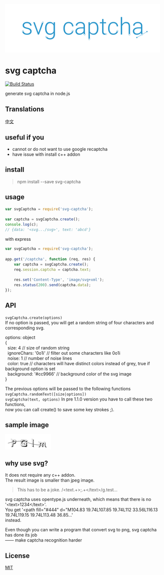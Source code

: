 ![svg-captcha](media/header.png)

# svg captcha

[![Build Status](https://travis-ci.org/lemonce/svg-captcha.svg?branch=master)](https://travis-ci.org/steambap/svg-captcha)

generate svg captcha in node.js

## Translations
[中文](README_CN.md)

## useful if you

- cannot or do not want to use google recaptcha
- have issue with install c++ addon

## install
> npm install --save svg-captcha

## usage
```Javascript
var svgCaptcha = require('svg-captcha');

var captcha = svgCaptcha.create();
console.log(c);
// {data: '<svg.../svg>', text: 'abcd'}
```
with express
```Javascript
var svgCaptcha = require('svg-captcha');

app.get('/captcha', function (req, res) {
	var captcha = svgCaptcha.create();
	req.session.captcha = captcha.text;
	
	res.set('Content-Type', 'image/svg+xml');
	res.status(200).send(captcha.data);
});
```

## API
`svgCaptcha.create(options)`  
If no option is passed, you will get a random string of four characters and corresponding svg.  
  
options: object  
{  
&nbsp;&nbsp;size: 4 // size of random string  
&nbsp;&nbsp;ignoreChars: '0o1i' // filter out some characters like 0o1i  
&nbsp;&nbsp;noise: 1 // number of noise lines  
&nbsp;&nbsp;color: true // characters will have distinct colors instead of grey, true if background option is set  
&nbsp;&nbsp;background: '#cc9966' // background color of the svg image  
}

The previous options will be passed to the following functions
`svgCaptcha.randomText([size|options])`  
`svgCaptcha(text, options)`
In pre 1.1.0 version you have to call these two functions,  
now you can call create() to save some key strokes ;).

## sample image
![image](media/example.png)

## why use svg?

It does not require any c++ addon.  
The result image is smaller than jpeg image.

> This has to be a joke. /\<text.+\>;.+\<\/text\>/g.test...

svg captcha uses opentype.js underneath, which means that there is no
'&lt;text&gt;1234&lt;/text&gt;'.  
You get
'&lt;path fill="#444" d="M104.83 19.74L107.85 19.74L112 33.56L116.13 19.74L119.15 19.74L113.48 36.85...'  
instead.  
  
Even though you can write a program that convert svg to png, svg captcha has done its job  
—— make captcha recognition harder

## License
[MIT](LICENSE.md)